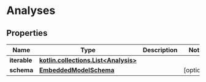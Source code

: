 
# Analyses

## Properties
Name | Type | Description | Notes
------------ | ------------- | ------------- | -------------
**iterable** | [**kotlin.collections.List&lt;Analysis&gt;**](Analysis) |  | 
**schema** | [**EmbeddedModelSchema**](EmbeddedModelSchema) |  |  [optional]



